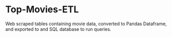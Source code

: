 # Top-Movies-ETL
Web scraped tables containing movie data, converted to Pandas Dataframe, and exported to and SQL database to run queries.
